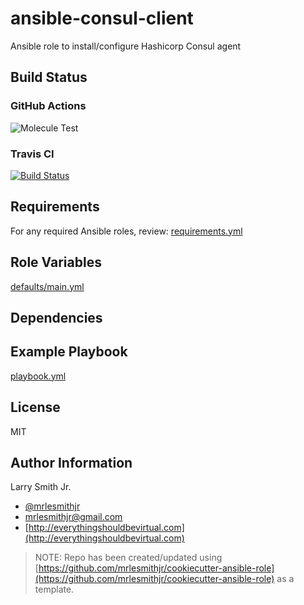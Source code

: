 # ansible-consul-client

Ansible role to install/configure Hashicorp Consul agent

## Build Status

### GitHub Actions

![Molecule Test](https://github.com/mrlesmithjr/ansible-consul-client/workflows/Molecule%20Test/badge.svg)

### Travis CI

[![Build Status](https://travis-ci.org/mrlesmithjr/ansible-consul-client.svg?branch=master)](https://travis-ci.org/mrlesmithjr/ansible-consul-client)

## Requirements

For any required Ansible roles, review:
[requirements.yml](requirements.yml)

## Role Variables

[defaults/main.yml](defaults/main.yml)

## Dependencies

## Example Playbook

[playbook.yml](playbook.yml)

## License

MIT

## Author Information

Larry Smith Jr.

- [@mrlesmithjr](https://twitter.com/mrlesmithjr)
- [mrlesmithjr@gmail.com](mailto:mrlesmithjr@gmail.com)
- [http://everythingshouldbevirtual.com](http://everythingshouldbevirtual.com)

> NOTE: Repo has been created/updated using [https://github.com/mrlesmithjr/cookiecutter-ansible-role](https://github.com/mrlesmithjr/cookiecutter-ansible-role) as a template.
